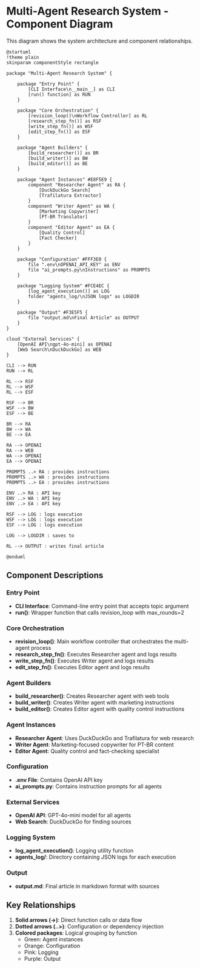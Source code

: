 # Multi-Agent Research System - Component Diagram

This diagram shows the system architecture and component relationships.

```plantuml
@startuml
!theme plain
skinparam componentStyle rectangle

package "Multi-Agent Research System" {

    package "Entry Point" {
        [CLI Interface\n__main__] as CLI
        [run() function] as RUN
    }

    package "Core Orchestration" {
        [revision_loop()\nWorkflow Controller] as RL
        [research_step_fn()] as RSF
        [write_step_fn()] as WSF
        [edit_step_fn()] as ESF
    }

    package "Agent Builders" {
        [build_researcher()] as BR
        [build_writer()] as BW
        [build_editor()] as BE
    }

    package "Agent Instances" #E8F5E9 {
        component "Researcher Agent" as RA {
            [DuckDuckGo Search]
            [Trafilatura Extractor]
        }
        component "Writer Agent" as WA {
            [Marketing Copywriter]
            [PT-BR Translator]
        }
        component "Editor Agent" as EA {
            [Quality Control]
            [Fact Checker]
        }
    }

    package "Configuration" #FFF3E0 {
        file ".env\nOPENAI_API_KEY" as ENV
        file "ai_prompts.py\nInstructions" as PROMPTS
    }

    package "Logging System" #FCE4EC {
        [log_agent_execution()] as LOG
        folder "agents_log/\nJSON logs" as LOGDIR
    }

    package "Output" #F3E5F5 {
        file "output.md\nFinal Article" as OUTPUT
    }
}

cloud "External Services" {
    [OpenAI API\ngpt-4o-mini] as OPENAI
    [Web Search\nDuckDuckGo] as WEB
}

CLI --> RUN
RUN --> RL

RL --> RSF
RL --> WSF
RL --> ESF

RSF --> BR
WSF --> BW
ESF --> BE

BR --> RA
BW --> WA
BE --> EA

RA --> OPENAI
RA --> WEB
WA --> OPENAI
EA --> OPENAI

PROMPTS ..> RA : provides instructions
PROMPTS ..> WA : provides instructions
PROMPTS ..> EA : provides instructions

ENV ..> RA : API key
ENV ..> WA : API key
ENV ..> EA : API key

RSF --> LOG : logs execution
WSF --> LOG : logs execution
ESF --> LOG : logs execution

LOG --> LOGDIR : saves to

RL --> OUTPUT : writes final article

@enduml
```

## Component Descriptions

### Entry Point
- **CLI Interface**: Command-line entry point that accepts topic argument
- **run()**: Wrapper function that calls revision_loop with max_rounds=2

### Core Orchestration
- **revision_loop()**: Main workflow controller that orchestrates the multi-agent process
- **research_step_fn()**: Executes Researcher agent and logs results
- **write_step_fn()**: Executes Writer agent and logs results
- **edit_step_fn()**: Executes Editor agent and logs results

### Agent Builders
- **build_researcher()**: Creates Researcher agent with web tools
- **build_writer()**: Creates Writer agent with marketing instructions
- **build_editor()**: Creates Editor agent with quality control instructions

### Agent Instances
- **Researcher Agent**: Uses DuckDuckGo and Trafilatura for web research
- **Writer Agent**: Marketing-focused copywriter for PT-BR content
- **Editor Agent**: Quality control and fact-checking specialist

### Configuration
- **.env File**: Contains OpenAI API key
- **ai_prompts.py**: Contains instruction prompts for all agents

### External Services
- **OpenAI API**: GPT-4o-mini model for all agents
- **Web Search**: DuckDuckGo for finding sources

### Logging System
- **log_agent_execution()**: Logging utility function
- **agents_log/**: Directory containing JSON logs for each execution

### Output
- **output.md**: Final article in markdown format with sources

## Key Relationships

1. **Solid arrows (→)**: Direct function calls or data flow
2. **Dotted arrows (..>)**: Configuration or dependency injection
3. **Colored packages**: Logical grouping by function
   - Green: Agent instances
   - Orange: Configuration
   - Pink: Logging
   - Purple: Output

